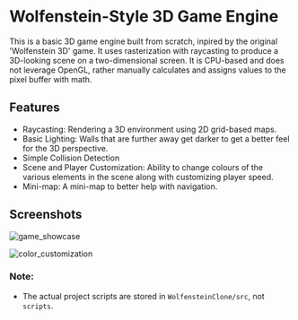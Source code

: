# Wolfenstein-Style 3D Game Engine

This is a basic 3D game engine built from scratch, inpired by the original 'Wolfenstein 3D' game. It uses rasterization with raycasting to produce a 3D-looking scene on a two-dimensional screen. It is CPU-based and does not leverage OpenGL, rather manually calculates and assigns values to the pixel buffer with math.

## Features
- Raycasting: Rendering a 3D environment using 2D grid-based maps.
- Basic Lighting: Walls that are further away get darker to get a better feel for the 3D perspective.
- Simple Collision Detection
- Scene and Player Customization: Ability to change colours of the various elements in the scene along with customizing player speed.
- Mini-map: A mini-map to better help with navigation.

## Screenshots
![game_showcase](https://github.com/user-attachments/assets/67910898-2c38-4fec-8f29-53f6858d17df)

![color_customization](https://github.com/user-attachments/assets/4a0ab78d-b763-4287-8e55-0d2f1818460e)

### Note:
- The actual project scripts are stored in `WolfensteinClone/src`, not `scripts`.
